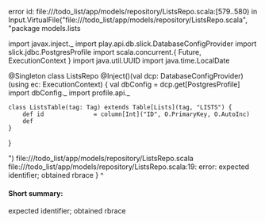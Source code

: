 error id: file://<WORKSPACE>/todo_list/app/models/repository/ListsRepo.scala:[579..580) in Input.VirtualFile("file://<WORKSPACE>/todo_list/app/models/repository/ListsRepo.scala", "package models.lists

import javax.inject._
import play.api.db.slick.DatabaseConfigProvider
import slick.jdbc.PostgresProfile
import scala.concurrent.{ Future, ExecutionContext }
import java.util.UUID
import java.time.LocalDate

@Singleton
class ListsRepo @Inject()(val dcp: DatabaseConfigProvider)(using ec: ExecutionContext) {
    val dbConfig = dcp.get[PostgresProfile]
    import dbConfig._
    import profile.api._

    class ListsTable(tag: Tag) extends Table[Lists](tag, "LISTS") {
        def id              = column[Int]("ID", O.PrimaryKey, O.AutoInc)
        def 
    }
}

")
file://<WORKSPACE>/todo_list/app/models/repository/ListsRepo.scala
file://<WORKSPACE>/todo_list/app/models/repository/ListsRepo.scala:19: error: expected identifier; obtained rbrace
    }
    ^
#### Short summary: 

expected identifier; obtained rbrace